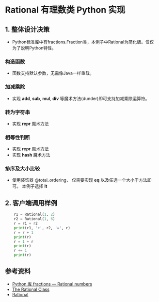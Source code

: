 # Rational 有理数类 Python 实现

## 1. 整体设计决策
- Python标准库中有fractions.Fraction类，本例子中Rational为简化版。仅仅为了说明Python特性。
### 构造函数
- 函数支持默认参数，无需像Java一样重载。
### 加减乘除
- 实现 __add__, __sub__, __mul__, __div__ 等魔术方法(dunder)即可支持加减乘除运算符。
### 转为字符串
- 实现 __repr__ 魔术方法
### 相等性判断
- 实现 __repr__ 魔术方法
- 实现 __hash__ 魔术方法
### 排序及大小比较
- 使用装饰器 @total_ordering， 仅需要实现 __eq__ 以及任选一个大小于方法即可。 本例子选择 __lt__

## 2. 客户端调用样例
```python
    r1 = Rational(1, 2)
    r2 = Rational(1, 6)
    r = r1 + r2
    print(r1, '+', r2, '=', r)
    r = r + 1
    print(r)
    r = 1 + r
    print(r)
    r += 1
    print(r)
```

## 参考资料
- [Python 库 fractions — Rational numbers](https://docs.python.org/3.9/library/fractions.html)
- [The Rational Class](https://anh.cs.luc.edu/170/mynotes/rational.html)
- [Rational](https://anh.cs.luc.edu/170/examples/rational.py)

